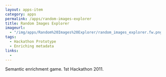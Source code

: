 ```yaml
---
layout: apps-item
category: apps
permalink: /apps/random-images-explorer
title: Random Images Explorer
imageurl:
  - "/img/apps/Random%20Images%20Explorer/random_images_explorer.fw.png"
tags:
  - Hackathon Prototype
  - Enriching metadata
links:
  - 
---
```


Semantic enrichment game. 1st Hackathon 2011.
